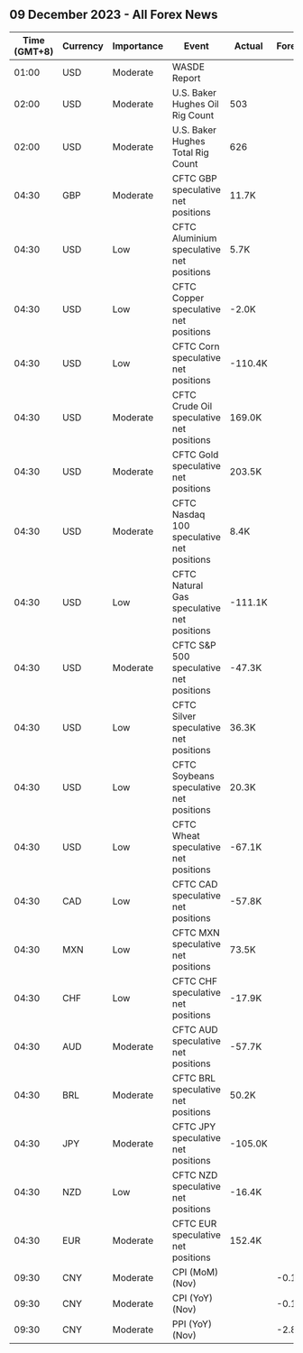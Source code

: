 ## 09 December 2023 - All Forex News

| Time (GMT+8) | Currency | Importance | Event | Actual | Forecast | Previous |
|------|----------|------------|-------|--------|----------|----------|
| 01:00 | USD | Moderate | WASDE Report |  |  |  |
| 02:00 | USD | Moderate | U.S. Baker Hughes Oil Rig Count | 503 |  | 505 |
| 02:00 | USD | Moderate | U.S. Baker Hughes Total Rig Count | 626 |  | 625 |
| 04:30 | GBP | Moderate | CFTC GBP speculative net positions | 11.7K |  | -7.9K |
| 04:30 | USD | Low | CFTC Aluminium speculative net positions | 5.7K |  | 6.3K |
| 04:30 | USD | Low | CFTC Copper speculative net positions | -2.0K |  | -3.9K |
| 04:30 | USD | Low | CFTC Corn speculative net positions | -110.4K |  | -157.1K |
| 04:30 | USD | Moderate | CFTC Crude Oil speculative net positions | 169.0K |  | 183.2K |
| 04:30 | USD | Moderate | CFTC Gold speculative net positions | 203.5K |  | 200.1K |
| 04:30 | USD | Moderate | CFTC Nasdaq 100 speculative net positions | 8.4K |  | 7.3K |
| 04:30 | USD | Low | CFTC Natural Gas speculative net positions | -111.1K |  | -107.9K |
| 04:30 | USD | Moderate | CFTC S&P 500 speculative net positions | -47.3K |  | -65.0K |
| 04:30 | USD | Low | CFTC Silver speculative net positions | 36.3K |  | 34.3K |
| 04:30 | USD | Low | CFTC Soybeans speculative net positions | 20.3K |  | 50.7K |
| 04:30 | USD | Low | CFTC Wheat speculative net positions | -67.1K |  | -97.2K |
| 04:30 | CAD | Low | CFTC CAD speculative net positions | -57.8K |  | -63.2K |
| 04:30 | MXN | Low | CFTC MXN speculative net positions | 73.5K |  | 65.5K |
| 04:30 | CHF | Low | CFTC CHF speculative net positions | -17.9K |  | -20.3K |
| 04:30 | AUD | Moderate | CFTC AUD speculative net positions | -57.7K |  | -71.2K |
| 04:30 | BRL | Moderate | CFTC BRL speculative net positions | 50.2K |  | 32.9K |
| 04:30 | JPY | Moderate | CFTC JPY speculative net positions | -105.0K |  | -109.2K |
| 04:30 | NZD | Low | CFTC NZD speculative net positions | -16.4K |  | -19.6K |
| 04:30 | EUR | Moderate | CFTC EUR speculative net positions | 152.4K |  | 143.2K |
| 09:30 | CNY | Moderate | CPI (MoM) (Nov) |  | -0.1% | -0.1% |
| 09:30 | CNY | Moderate | CPI (YoY) (Nov) |  | -0.1% | -0.2% |
| 09:30 | CNY | Moderate | PPI (YoY) (Nov) |  | -2.8% | -2.6% |
